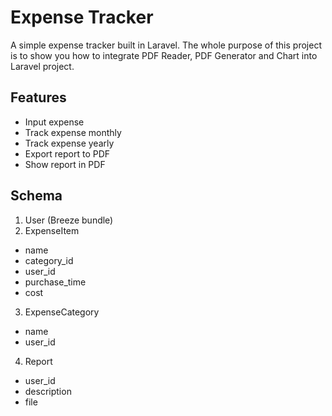 # Expense Tracker

A simple expense tracker built in Laravel. The whole purpose of this project is to show you how to integrate PDF Reader, PDF Generator and Chart into Laravel project.

## Features
- Input expense
- Track expense monthly
- Track expense yearly
- Export report to PDF
- Show report in PDF

## Schema
1. User (Breeze bundle)
2. ExpenseItem
- name
- category_id
- user_id
- purchase_time
- cost
3. ExpenseCategory
- name
- user_id
4. Report
- user_id
- description
- file
